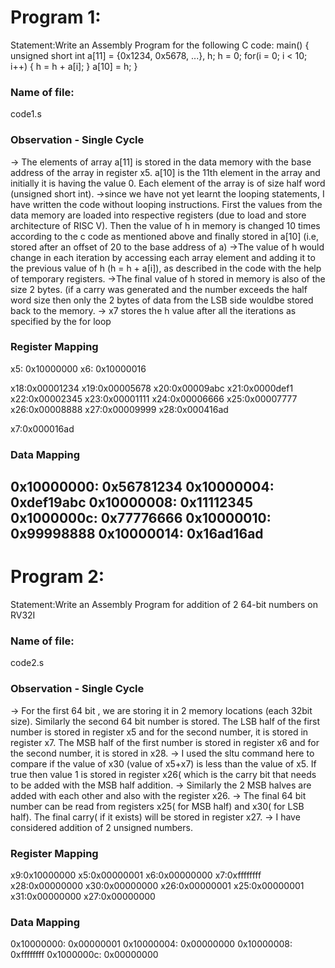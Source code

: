# Program 1: 
Statement:Write an Assembly Program for the following C code:
main() {
	unsigned short int a[11] = {0x1234, 0x5678, ...}, h;
	h = 0;
	for(i = 0; i < 10; i++)
	{
		h = h + a[i];
	}
	a[10] = h;
}

### Name of file:
code1.s

### Observation - Single Cycle
-> The elements of array a[11] is stored in the data memory with the base address of the array in register x5. a[10] is the 11th element in the array and initially it is having the value 0. Each element of the array is of size half word (unsigned short int).
->since we have not yet learnt the looping statements, I have written the code without looping instructions. First the values from the data memory are loaded into respective registers (due to load and store architecture of RISC V). Then the value of h in memory is changed 10 times according to the c code as mentioned above and finally stored in a[10] (i.e, stored after an offset of 20 to the base address of a)
->The value of h would change in each iteration by accessing each array element and adding it to the previous value of h (h = h + a[i]), as described in the code with the help of temporary registers.
->The final value of h stored in memory is also of the size 2 bytes. (if a carry was generated and the number exceeds the half word size then only the 2 bytes of data from the LSB side wouldbe stored back to the memory.
 -> x7 stores the h value after all the iterations as specified by the for loop
### Register Mapping
x5: 0x10000000
x6: 0x10000016

x18:0x00001234
x19:0x00005678
x20:0x00009abc
x21:0x0000def1
x22:0x00002345
x23:0x00001111
x24:0x00006666
x25:0x00007777
x26:0x00008888
x27:0x00009999
x28:0x000416ad

x7:0x000016ad

### Data Mapping
0x10000000: 0x56781234
0x10000004: 0xdef19abc
0x10000008: 0x11112345
0x1000000c: 0x77776666
0x10000010: 0x99998888
0x10000014: 0x16ad16ad
------------------------------------------------------------------------------------------------------------------------------------------------------------------------

# Program 2: 
Statement:Write an Assembly Program for addition of 2 64-bit numbers on RV32I 

### Name of file:
code2.s 

### Observation - Single Cycle
-> For the first 64 bit , we are storing it in 2 memory locations (each 32bit size). Similarly the second 64 bit number is stored. The LSB half of the first number is stored in register x5 and for the second number, it is stored in register x7. The MSB half of the first number is stored in register x6 and for the second number, it is stored in x28.
-> I used the sltu command here to compare if the value of x30 (value of x5+x7) is less than the value of x5. If true then value 1 is stored in register x26( which is the carry bit that needs to be added with the MSB half addition.
-> Similarly the 2 MSB halves are added with each other and also with the register x26.
-> The final 64 bit number can be read from registers x25( for MSB half) and x30( for LSB half). The final carry( if it exists) will be stored in register x27.
-> I have considered addition of 2 unsigned numbers.

### Register Mapping
x9:0x10000000
x5:0x00000001
x6:0x00000000
x7:0xffffffff
x28:0x00000000
x30:0x00000000
x26:0x00000001
x25:0x00000001
x31:0x00000000
x27:0x00000000

### Data Mapping
0x10000000: 0x00000001
0x10000004: 0x00000000
0x10000008: 0xffffffff
0x1000000c: 0x00000000
